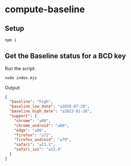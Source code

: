# compute-baseline

## Setup

```sh
npm i
```

## Get the Baseline status for a BCD key

Run the script:

```sh
node index.mjs
```

Output:

```json
{
  "baseline": "high",
  "baseline_low_date": "≤2020-07-28",
  "baseline_high_date": "≤2023-01-28",
  "support": {
    "chrome": "≤80",
    "chrome_android": "≤80",
    "edge": "≤80",
    "firefox": "≤72",
    "firefox_android": "≤79",
    "safari": "≤13.1",
    "safari_ios": "≤13.4"
  }
}
```
